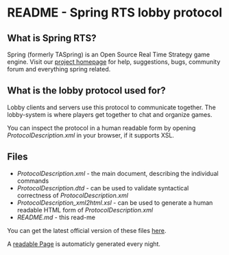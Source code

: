 # README - Spring RTS lobby protocol

## What is Spring RTS?

Spring (formerly TASpring) is an Open Source Real Time Strategy game engine.
Visit our [project homepage](http://springrts.com/) for help, suggestions,
bugs, community forum and everything spring related.

## What is the lobby protocol used for?

Lobby clients and servers use this protocol to communicate together.
The lobby-system is where players get together to chat and organize games.

You can inspect the protocol in a human readable form
by opening _ProtocolDescription.xml_ in your browser, if it supports XSL.

## Files

* _ProtocolDescription.xml_ - the main document, describing the individual commands
* _ProtocolDescription.dtd_ - can be used to validate syntactical correctness of _ProtocolDescription.xml_
* _ProtocolDescription_xml2html.xsl_ - can be used to generate a human readable HTML form of _ProtocolDescription.xml_
* _README.md_ - this read-me

You can get the latest official version of these files [here](https://github.com/spring/LobbyProtocol).

A [readable Page](http://springrts.com/dl/LobbyProtocol/) is automaticly generated every night.
